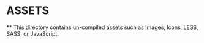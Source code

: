 # ASSETS

** This directory contains un-compiled assets such as Images, Icons, LESS, SASS, or JavaScript.
